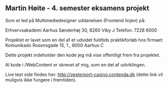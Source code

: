 Martin Høite - 4. semester eksamens projekt
-----------------------------------------------------------------------------------------------------------------------------------

Som et led på Multimediedesigner uddanelsen (Frontend linjen) på:

Erhvervsakademi Aarhus
Sønderhøj 30, 8260 Viby J
Telefon: 7228 6000

Projektet er lavet som en del af et udvidet fuldtids praktikforløb hos firmaet:
Komunikado
Rosensgade 15, 1., 8000 Aarhus C

Dette projekt indeholder den kode jeg må vise offentligt frem fra projektet.

Al kode i /WebContent er skrevet af mig, som en del af udviklingen.

Live test side findes her: http://vesterport-casino.contenda.dk (dette link vil muligvis ikke fungere i fremtiden).
